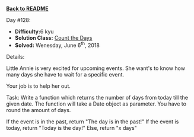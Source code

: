 ﻿<a href=https://github.com/hlais/Kata---a---Day><b>Back to README</b><a>

Day #128: 

* <b>Difficulty:</b>6 kyu
* <b>Solution Class:</b> [Count the Days](Count%20Days.cs)
* <b>Solved:</b> Wenesday, June 6<sup>th</sup>, 2018

Details:

Little Annie is very excited for upcoming events. She want's to know how many days she have to wait for a specific event.

Your job is to help her out.

Task: Write a function which returns the number of days from today till the given date. The function will take a Date object as parameter. You have to round the amount of days.

If the event is in the past, return "The day is in the past!" 
If the event is today, return "Today is the day!" 
Else, return "x days"
